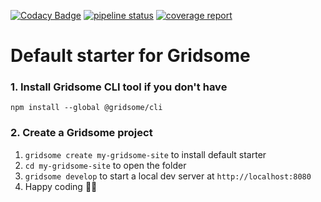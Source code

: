 [![Codacy Badge](https://api.codacy.com/project/badge/Grade/41409fa6a3a54057baa3b4bbbfb58894)](https://www.codacy.com/app/lTimeless/Website?utm_source=github.com&amp;utm_medium=referral&amp;utm_content=lTimeless/Website&amp;utm_campaign=Badge_Grade) [![pipeline status](https://gitlab.com/Imaximilian/portfolio/badges/master/pipeline.svg)](https://gitlab.com/Imaximilian/portfolio/commits/master) [![coverage report](https://gitlab.com/Imaximilian/portfolio/badges/master/coverage.svg)](https://gitlab.com/Imaximilian/portfolio/commits/master)
# Default starter for Gridsome

### 1. Install Gridsome CLI tool if you don't have

`npm install --global @gridsome/cli`

### 2. Create a Gridsome project

1. `gridsome create my-gridsome-site` to install default starter
2. `cd my-gridsome-site` to open the folder
3. `gridsome develop` to start a local dev server at `http://localhost:8080`
4. Happy coding 🎉🙌
